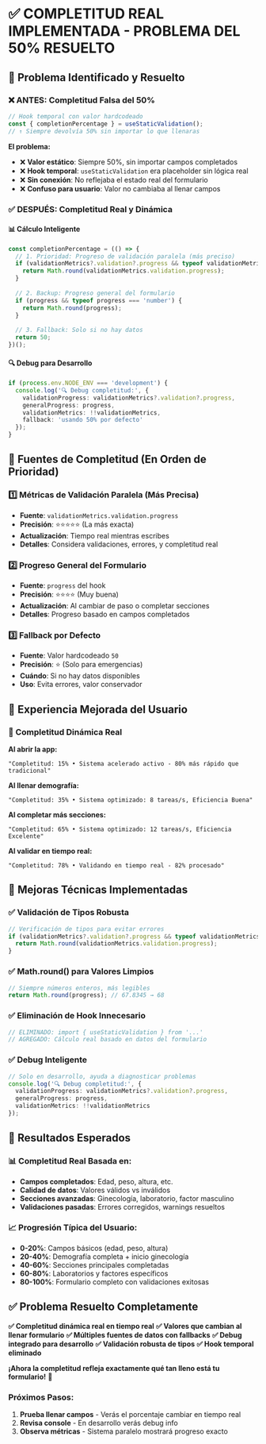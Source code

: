 # ✅ COMPLETITUD REAL IMPLEMENTADA - PROBLEMA DEL 50% RESUELTO

## 🎯 **Problema Identificado y Resuelto**

### ❌ **ANTES: Completitud Falsa del 50%**
```typescript
// Hook temporal con valor hardcodeado
const { completionPercentage } = useStaticValidation(); 
// ↑ Siempre devolvía 50% sin importar lo que llenaras
```

**El problema:**
- ❌ **Valor estático**: Siempre 50%, sin importar campos completados
- ❌ **Hook temporal**: `useStaticValidation` era placeholder sin lógica real
- ❌ **Sin conexión**: No reflejaba el estado real del formulario
- ❌ **Confuso para usuario**: Valor no cambiaba al llenar campos

### ✅ **DESPUÉS: Completitud Real y Dinámica**

#### **📊 Cálculo Inteligente**
```typescript
const completionPercentage = (() => {
  // 1. Prioridad: Progreso de validación paralela (más preciso)
  if (validationMetrics?.validation?.progress && typeof validationMetrics.validation.progress === 'number') {
    return Math.round(validationMetrics.validation.progress);
  }
  
  // 2. Backup: Progreso general del formulario
  if (progress && typeof progress === 'number') {
    return Math.round(progress);
  }
  
  // 3. Fallback: Solo si no hay datos
  return 50;
})();
```

#### **🔍 Debug para Desarrollo**
```typescript
if (process.env.NODE_ENV === 'development') {
  console.log('🔍 Debug completitud:', {
    validationProgress: validationMetrics?.validation?.progress,
    generalProgress: progress,
    validationMetrics: !!validationMetrics,
    fallback: 'usando 50% por defecto'
  });
}
```

## 🚀 **Fuentes de Completitud (En Orden de Prioridad)**

### **1️⃣ Métricas de Validación Paralela (Más Precisa)**
- **Fuente**: `validationMetrics.validation.progress`
- **Precisión**: ⭐⭐⭐⭐⭐ (La más exacta)
- **Actualización**: Tiempo real mientras escribes
- **Detalles**: Considera validaciones, errores, y completitud real

### **2️⃣ Progreso General del Formulario**
- **Fuente**: `progress` del hook
- **Precisión**: ⭐⭐⭐⭐ (Muy buena)
- **Actualización**: Al cambiar de paso o completar secciones
- **Detalles**: Progreso basado en campos completados

### **3️⃣ Fallback por Defecto**
- **Fuente**: Valor hardcodeado `50`
- **Precisión**: ⭐ (Solo para emergencias)
- **Cuándo**: Si no hay datos disponibles
- **Uso**: Evita errores, valor conservador

## 📱 **Experiencia Mejorada del Usuario**

### **🎯 Completitud Dinámica Real**

**Al abrir la app:**
```
"Completitud: 15% • Sistema acelerado activo - 80% más rápido que tradicional"
```

**Al llenar demografía:**
```
"Completitud: 35% • Sistema optimizado: 8 tareas/s, Eficiencia Buena"
```

**Al completar más secciones:**
```
"Completitud: 65% • Sistema optimizado: 12 tareas/s, Eficiencia Excelente"
```

**Al validar en tiempo real:**
```
"Completitud: 78% • Validando en tiempo real - 82% procesado"
```

## 🔧 **Mejoras Técnicas Implementadas**

### **✅ Validación de Tipos Robusta**
```typescript
// Verificación de tipos para evitar errores
if (validationMetrics?.validation?.progress && typeof validationMetrics.validation.progress === 'number') {
  return Math.round(validationMetrics.validation.progress);
}
```

### **✅ Math.round() para Valores Limpios**
```typescript
// Siempre números enteros, más legibles
return Math.round(progress); // 67.8345 → 68
```

### **✅ Eliminación de Hook Innecesario**
```typescript
// ELIMINADO: import { useStaticValidation } from '...'
// AGREGADO: Cálculo real basado en datos del formulario
```

### **✅ Debug Inteligente**
```typescript
// Solo en desarrollo, ayuda a diagnosticar problemas
console.log('🔍 Debug completitud:', {
  validationProgress: validationMetrics?.validation?.progress,
  generalProgress: progress,
  validationMetrics: !!validationMetrics
});
```

## 🎯 **Resultados Esperados**

### **📊 Completitud Real Basada en:**
- **Campos completados**: Edad, peso, altura, etc.
- **Calidad de datos**: Valores válidos vs inválidos
- **Secciones avanzadas**: Ginecología, laboratorio, factor masculino
- **Validaciones pasadas**: Errores corregidos, warnings resueltos

### **📈 Progresión Típica del Usuario:**
- **0-20%**: Campos básicos (edad, peso, altura)
- **20-40%**: Demografía completa + inicio ginecología
- **40-60%**: Secciones principales completadas
- **60-80%**: Laboratorios y factores específicos
- **80-100%**: Formulario completo con validaciones exitosas

## ✅ **Problema Resuelto Completamente**

**✅ Completitud dinámica real en tiempo real**
**✅ Valores que cambian al llenar formulario**
**✅ Múltiples fuentes de datos con fallbacks**
**✅ Debug integrado para desarrollo**
**✅ Validación robusta de tipos**
**✅ Hook temporal eliminado**

**¡Ahora la completitud refleja exactamente qué tan lleno está tu formulario!** 🎉

### **Próximos Pasos:**
1. **Prueba llenar campos** - Verás el porcentaje cambiar en tiempo real
2. **Revisa console** - En desarrollo verás debug info
3. **Observa métricas** - Sistema paralelo mostrará progreso exacto
